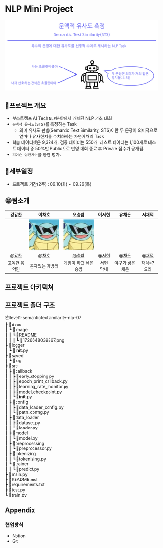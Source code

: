 # NLP Mini Project

![1726648039867](./docs/image/README/1726648039867.png)

## 📕프로젝트 개요

* 부스트캠프 AI Tech `NLP`분야에서 개체된 NLP 기초 대회
* `문맥적 유사도(STS)`를 측정하는 Task
  * 의미 유사도 판별(Semantic Text Similarity, STS)이란 두 문장이 의미적으로 얼마나 유사한지를 수치화하는 자연어처리 Task
* 학습 데이터셋은 9,324개, 검증 데이터는 550개, 테스트 데이터는 1,100개로 테스트 데이터 중 50%만 Public으로 반영 대회 종료 후 Private 점수가 공개됨.
* `피어슨 상관계수`를 통한 평가.

## 📆세부일정
* 프로젝트 기간(2주) : 09.10(화) ~ 09.26(목)

## 😁팀소개

| 강감찬 | 이채호 | 오승범 | 이서현 | 유채은 | 서재덕 |
| :-: | :-: | :-: | :-: | :-: | :-: |
||![꼬부기2](./docs/image/README/꼬부기3.png)|![꼬부기2](./docs/image/README/꼬부기3.png)||||
|[@감찬](https://github.com/gsgh3016)|[@채호](https://github.com/chell9999)|[@승범](https://github.com/Sbeom12)|[@서현](https://github.com/seohyeon0677)|[@채은](https://github.com/canolayoo78)|[@재덕](https://github.com/jduck301)|
|고독한 음악인|혼자있는 지방러|게임이 하고 싶은 승범|서현 막내|야구가 싫은 채은|재덕=? 오리|

## 프로젝트 아키텍쳐

## 프로젝트 폴더 구조
📦level1-semantictextsimilarity-nlp-07  
 ┣ 📂docs  
 ┃ ┗ 📂image  
 ┃ ┃ ┗ 📂README  
 ┃ ┃ ┃ ┗ 📜1726648039867.png  
 ┣ 📂logger  
 ┃ ┗ 📜__init__.py  
 ┣ 📂saved  
 ┃ ┗ 📜log  
 ┣ 📂src  
 ┃ ┣ 📂callback  
 ┃ ┃ ┣ 📜early_stopping.py  
 ┃ ┃ ┣ 📜epoch_print_callback.py  
 ┃ ┃ ┣ 📜learning_rate_monitor.py  
 ┃ ┃ ┣ 📜model_checkpoint.py  
 ┃ ┃ ┗ 📜__init__.py  
 ┃ ┣ 📂config  
 ┃ ┃ ┣ 📜data_loader_config.py  
 ┃ ┃ ┗ 📜path_config.py  
 ┃ ┣ 📂data_loader  
 ┃ ┃ ┣ 📜dataset.py  
 ┃ ┃ ┗ 📜loader.py  
 ┃ ┣ 📂model  
 ┃ ┃ ┗ 📜model.py  
 ┃ ┣ 📂preprocessing  
 ┃ ┃ ┗ 📜preprocessor.py  
 ┃ ┣ 📂tokenizing  
 ┃ ┃ ┗ 📜tokenizing.py  
 ┃ ┗ 📂trainer  
 ┃ ┃ ┗ 📜predict.py  
 ┣ 📜main.py  
 ┣ 📜README.md  
 ┣ 📜requirements.txt  
 ┣ 📜test.py  
 ┗ 📜train.py  

## Appendix

### 협업방식

* Notion
* Git  

### 